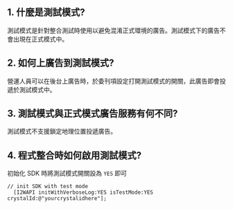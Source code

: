 ## 1. 什麼是測試模式?
測試模式是針對整合測試時使用以避免混淆正式環境的廣告。測試模式下的廣告不會出現在正式模式中。

## 2. 如何上廣告到測試模式?
營運人員可以在後台上廣告時，於委刊項設定打開測試模式的開關，此廣告即會投遞於測試模式中。

## 3. 測試模式與正式模式廣告服務有何不同?
測試模式不支援鎖定地理位置投遞廣告。

## 4. 程式整合時如何啟用測試模式?
初始化 SDK 時將測試模式開關設為 `YES` 即可
```objc
// init SDK with test mode
  [I2WAPI initWithVerboseLog:YES isTestMode:YES crystalId:@"yourcrystalidhere"];
```

